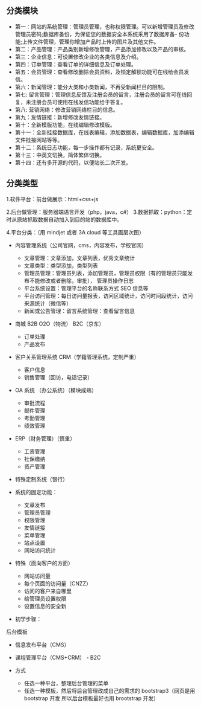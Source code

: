 ## 分类模块

- 第一：网站的系统管理：管理员管理，也称权限管理。可以新增管理员及修改管理员密码;数据库备份，为保证您的数据安全本系统采用了数据库备- 份功能;上传文件管理，管理你增加产品时上传的图片及其他文件。
- 第二：产品管理：产品类别新增修改管理，产品添加修改以及产品的审核。
- 第三：企业信息：可设置修改企业的各类信息及介绍。
- 第四：订单管理：查看订单的详细信息及订单处理。
- 第五：会员管理：查看修改删除会员资料，及锁定解锁功能可在线给会员发信。
- 第六：新闻管理：能分大类和小类新闻，不再受新闻栏目的限制。
- 第七: 留言管理：管理信息反馈及注册会员的留言，注册会员的留言可在线回复，未注册会员可使用在线发信功能给于答复。
- 第八: 营销网络：修改营销网络栏目的信息。
- 第九：友情链接：新增修改友情链接。
- 第十：全新模版功能，在线编辑修改模版。
- 第十一：全新挂接数据库，在线表编辑，添加数据表，编辑数据库，加添编辑文件挂接网站等等。
- 第十二：系统日志功能，每一步操作都有记录，系统更安全。
- 第十三：中英文切换，简体繁体切换。
- 第十四：还有多开源的代码，以便站长二次开发。

## 分类类型

1.软件平台：前台做展示：html+css+js

2.后台做管理：服务器端语言开发（php，java，c#） 3.数据抓取：python：定时从原站抓取数据自动加入到目的站的数据库中。

4.平台分类：（用 mindjet 或者 3A cloud 等工具画层次图）

- 内容管理系统（公司官网，cms，内容发布，学校官网）

  - 文章管理：文章添加，文章列表，优秀文章统计
  - 文章类型：类型添加，类型列表
  - 管理员管理：管理员列表，添加管理员，管理员权限（有的管理员只能发布不能修改或者删除，审批）， 管理员操作日志
  - 平台系统设置：管理平台的名称联系方式 SEO 信息等
  - 平台访问管理：每日访问量报表，访问区域统计，访问时间段统计，访问来源统计（微信等）
  - 新闻或公告管理：留言系统管理：查看留言信息

- 商城 B2B O2O（物流） B2C（京东）

  - 订单处理
  - 产品发布

- 客户关系管理系统 CRM（学籍管理系统，定制严重）

  - 客户信息
  - 销售管理（回访，电话记录）

- OA 系统 （办公系统）（模块成熟）

  - 审批流程
  - 邮件管理
  - 考勤管理
  - 绩效管理

- ERP（财务管理）（慎重）

  - 工资管理
  - 社保缴纳
  - 资产管理

- 特殊定制系统（银行）

- 系统的固定功能：

  - 文章发布
  - 管理员管理
  - 权限管理
  - 友情链接
  - 菜单管理
  - 站点设置
  - 网站访问统计

- 特殊（面向客户的方面）

  - 网站访问量
  - 每个页面的访问量（CNZZ）
  - 访问的客户来自哪里
  - 给管理员设置权限
  - 设置信息的安全新

- 初学步骤：

后台模板

- 信息发布平台（CMS）
- 课程管理平台（CMS+CRM） - B2C

- 方式
  - 任选一种平台，整理后台管理的菜单
  - 任选一种模板，然后将后台管理改成自己的需求的 bootstrap3（网页是用 bootstrap 开发 所以后台模板最好也用 brootstrap 开发）
